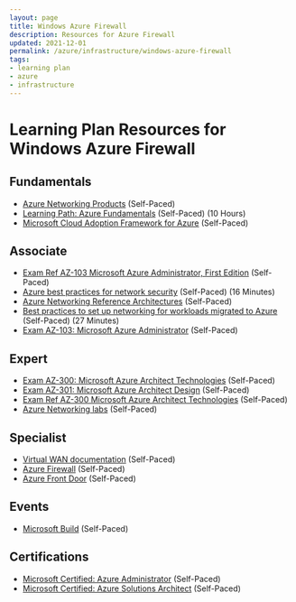 ```yaml
---
layout: page
title: Windows Azure Firewall
description: Resources for Azure Firewall
updated: 2021-12-01
permalink: /azure/infrastructure/windows-azure-firewall
tags: 
- learning plan
- azure
- infrastructure
---
```


# Learning Plan Resources for Windows Azure Firewall

## Fundamentals

* [Azure Networking Products](https://docs.microsoft.com/en-us/azure/#pivot=products&panel=network) (Self-Paced)
* [Learning Path: Azure Fundamentals](https://docs.microsoft.com/en-us/learn/paths/azure-fundamentals/) (Self-Paced) (10 Hours)
* [Microsoft Cloud Adoption Framework for Azure](https://docs.microsoft.com/en-us/learn/modules/microsoft-cloud-adoption-framework-for-azure/) (Self-Paced)

## Associate

* [Exam Ref AZ-103 Microsoft Azure Administrator, First Edition](https://www.oreilly.com/library/view/exam-ref-az-103/9780135466551/) (Self-Paced)
* [Azure best practices for network security](https://docs.microsoft.com/en-us/azure/security/fundamentals/network-best-practices) (Self-Paced) (16 Minutes)
* [Azure Networking Reference Architectures](https://docs.microsoft.com/en-us/azure/architecture/architectures/?filter=networking&filter=reference-architecture&sort=-publish_date) (Self-Paced)
* [Best practices to set up networking for workloads migrated to Azure](https://docs.microsoft.com/en-us/azure/cloud-adoption-framework/migrate/azure-best-practices/migrate-best-practices-networking) (Self-Paced) (27 Minutes)
* [Exam AZ-103: Microsoft Azure Administrator](https://docs.microsoft.com/en-us/learn/certifications/exams/az-103) (Self-Paced)

## Expert

* [Exam AZ-300: Microsoft Azure Architect Technologies](https://docs.microsoft.com/en-us/learn/certifications/exams/az-300?wt.mc_id=learningredirect_certs-web-wwl) (Self-Paced)
* [Exam AZ-301: Microsoft Azure Architect Design](https://docs.microsoft.com/en-us/learn/certifications/exams/az-301?wt.mc_id=learningredirect_certs-web-wwl) (Self-Paced)
* [Exam Ref AZ-300 Microsoft Azure Architect Technologies](https://www.oreilly.com/library/view/exam-ref-az-300/9780135881477/) (Self-Paced)
* [Azure Networking labs](https://github.com/binals/azurenetworking) (Self-Paced)

## Specialist

* [Virtual WAN documentation](https://docs.microsoft.com/en-us/azure/virtual-wan/virtual-wan-about) (Self-Paced)
* [Azure Firewall](https://azure.microsoft.com/en-us/services/azure-firewall/) (Self-Paced)
* [Azure Front Door](https://azure.microsoft.com/en-us/services/frontdoor/) (Self-Paced)

## Events

* [Microsoft Build](https://www.microsoft.com/en-us/build) (Self-Paced)

## Certifications

* [Microsoft Certified: Azure Administrator](https://docs.microsoft.com/en-us/learn/certifications/azure-administrator) (Self-Paced)
* [Microsoft Certified: Azure Solutions Architect](https://docs.microsoft.com/en-us/learn/certifications/azure-solutions-architect) (Self-Paced)
